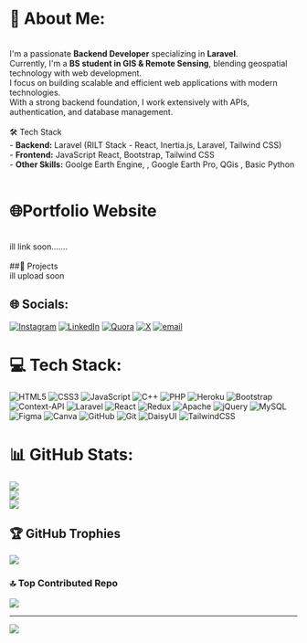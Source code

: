 # 💫 About Me:
 <br>I'm a passionate **Backend Developer** specializing in **Laravel**.  <br>Currently, I'm a **BS student in GIS & Remote Sensing**, blending geospatial technology with web development.<br>I focus on building scalable and efficient web applications with modern technologies.  <br>With a strong backend foundation, I work extensively with APIs, authentication, and database management. <br> <br>🛠️ Tech Stack  <br>- **Backend:** Laravel (RILT Stack - React, Inertia.js, Laravel, Tailwind CSS)  <br>- **Frontend:**  JavaScript React, Bootstrap, Tailwind CSS  <br>- **Other Skills:** Goolge Earth Engine, , Google Earth Pro, QGis , Basic Python
 <br><br> 
 
 # 🌐Portfolio Website
 <br>       ill link soon....... 
 <br><br><be>
   ##🚀 Projects
   <br>ill upload soon


## 🌐 Socials:
[![Instagram](https://img.shields.io/badge/Instagram-%23E4405F.svg?logo=Instagram&logoColor=white)](https://instagram.com/faisalhrbk) [![LinkedIn](https://img.shields.io/badge/LinkedIn-%230077B5.svg?logo=linkedin&logoColor=white)](https://linkedin.com/in/faisalhrbk) [![Quora](https://img.shields.io/badge/Quora-%23B92B27.svg?logo=Quora&logoColor=white)](https://quora.com/profile/faisalhrbk) [![X](https://img.shields.io/badge/X-black.svg?logo=X&logoColor=white)](https://x.com/faisalhrbk) [![email](https://img.shields.io/badge/Email-D14836?logo=gmail&logoColor=white)](mailto:faisalhrbk@outlook.com) 

# 💻 Tech Stack:
![HTML5](https://img.shields.io/badge/html5-%23E34F26.svg?style=for-the-badge&logo=html5&logoColor=white) ![CSS3](https://img.shields.io/badge/css3-%231572B6.svg?style=for-the-badge&logo=css3&logoColor=white) ![JavaScript](https://img.shields.io/badge/javascript-%23323330.svg?style=for-the-badge&logo=javascript&logoColor=%23F7DF1E) ![C++](https://img.shields.io/badge/c++-%2300599C.svg?style=for-the-badge&logo=c%2B%2B&logoColor=white) ![PHP](https://img.shields.io/badge/php-%23777BB4.svg?style=for-the-badge&logo=php&logoColor=white) ![Heroku](https://img.shields.io/badge/heroku-%23430098.svg?style=for-the-badge&logo=heroku&logoColor=white) ![Bootstrap](https://img.shields.io/badge/bootstrap-%238511FA.svg?style=for-the-badge&logo=bootstrap&logoColor=white) ![Context-API](https://img.shields.io/badge/Context--Api-000000?style=for-the-badge&logo=react) ![Laravel](https://img.shields.io/badge/laravel-%23FF2D20.svg?style=for-the-badge&logo=laravel&logoColor=white) ![React](https://img.shields.io/badge/react-%2320232a.svg?style=for-the-badge&logo=react&logoColor=%2361DAFB) ![Redux](https://img.shields.io/badge/redux-%23593d88.svg?style=for-the-badge&logo=redux&logoColor=white) ![Apache](https://img.shields.io/badge/apache-%23D42029.svg?style=for-the-badge&logo=apache&logoColor=white) ![jQuery](https://img.shields.io/badge/jquery-%230769AD.svg?style=for-the-badge&logo=jquery&logoColor=white) ![MySQL](https://img.shields.io/badge/mysql-4479A1.svg?style=for-the-badge&logo=mysql&logoColor=white) ![Figma](https://img.shields.io/badge/figma-%23F24E1E.svg?style=for-the-badge&logo=figma&logoColor=white) ![Canva](https://img.shields.io/badge/Canva-%2300C4CC.svg?style=for-the-badge&logo=Canva&logoColor=white) ![GitHub](https://img.shields.io/badge/github-%23121011.svg?style=for-the-badge&logo=github&logoColor=white) ![Git](https://img.shields.io/badge/git-%23F05033.svg?style=for-the-badge&logo=git&logoColor=white) ![DaisyUI](https://img.shields.io/badge/daisyui-5A0EF8?style=for-the-badge&logo=daisyui&logoColor=white) ![TailwindCSS](https://img.shields.io/badge/tailwindcss-%2338B2AC.svg?style=for-the-badge&logo=tailwind-css&logoColor=white)
# 📊 GitHub Stats:
![](https://github-readme-stats.vercel.app/api?username=faisalhrbk&theme=default&hide_border=true&include_all_commits=true&count_private=true)<br/>
![](https://nirzak-streak-stats.vercel.app/?user=faisalhrbk&theme=default&hide_border=true)<br/>
![](https://github-readme-stats.vercel.app/api/top-langs/?username=faisalhrbk&theme=default&hide_border=true&include_all_commits=true&count_private=true&layout=compact)

## 🏆 GitHub Trophies
![](https://github-profile-trophy.vercel.app/?username=faisalhrbk&theme=default&no-frame=true&no-bg=false&margin-w=4)

### 🔝 Top Contributed Repo
![](https://github-contributor-stats.vercel.app/api?username=faisalhrbk&limit=5&theme=default&combine_all_yearly_contributions=true)

---
[![](https://visitcount.itsvg.in/api?id=faisalhrbk&icon=9&color=13)](https://visitcount.itsvg.in)

<!-- Proudly created with GPRM ( https://gprm.itsvg.in ) -->
